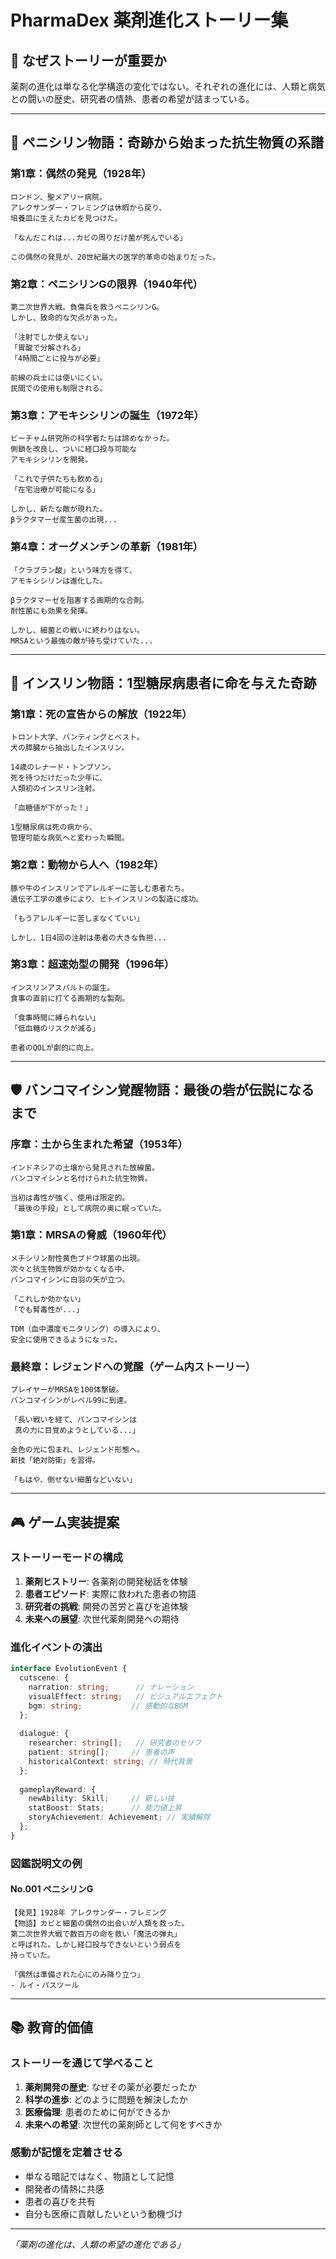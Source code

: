 # PharmaDex 薬剤進化ストーリー集

## 📖 なぜストーリーが重要か
薬剤の進化は単なる化学構造の変化ではない。それぞれの進化には、人類と病気との闘いの歴史、研究者の情熱、患者の希望が詰まっている。

---

## 🔬 ペニシリン物語：奇跡から始まった抗生物質の系譜

### 第1章：偶然の発見（1928年）
```
ロンドン、聖メアリー病院。
アレクサンダー・フレミングは休暇から戻り、
培養皿に生えたカビを見つけた。

「なんだこれは...カビの周りだけ菌が死んでいる」

この偶然の発見が、20世紀最大の医学的革命の始まりだった。
```

### 第2章：ペニシリンGの限界（1940年代）
```
第二次世界大戦。負傷兵を救うペニシリンG。
しかし、致命的な欠点があった。

「注射でしか使えない」
「胃酸で分解される」
「4時間ごとに投与が必要」

前線の兵士には使いにくい。
民間での使用も制限される。
```

### 第3章：アモキシシリンの誕生（1972年）
```
ビーチャム研究所の科学者たちは諦めなかった。
側鎖を改良し、ついに経口投与可能な
アモキシシリンを開発。

「これで子供たちも飲める」
「在宅治療が可能になる」

しかし、新たな敵が現れた。
βラクタマーゼ産生菌の出現...
```

### 第4章：オーグメンチンの革新（1981年）
```
「クラブラン酸」という味方を得て、
アモキシシリンは進化した。

βラクタマーゼを阻害する画期的な合剤。
耐性菌にも効果を発揮。

しかし、細菌との戦いに終わりはない。
MRSAという最強の敵が待ち受けていた...
```

---

## 💉 インスリン物語：1型糖尿病患者に命を与えた奇跡

### 第1章：死の宣告からの解放（1922年）
```
トロント大学、バンティングとベスト。
犬の膵臓から抽出したインスリン。

14歳のレナード・トンプソン。
死を待つだけだった少年に、
人類初のインスリン注射。

「血糖値が下がった！」

1型糖尿病は死の病から、
管理可能な病気へと変わった瞬間。
```

### 第2章：動物から人へ（1982年）
```
豚や牛のインスリンでアレルギーに苦しむ患者たち。
遺伝子工学の進歩により、ヒトインスリンの製造に成功。

「もうアレルギーに苦しまなくていい」

しかし、1日4回の注射は患者の大きな負担...
```

### 第3章：超速効型の開発（1996年）
```
インスリンアスパルトの誕生。
食事の直前に打てる画期的な製剤。

「食事時間に縛られない」
「低血糖のリスクが減る」

患者のQOLが劇的に向上。
```

---

## 🛡️ バンコマイシン覚醒物語：最後の砦が伝説になるまで

### 序章：土から生まれた希望（1953年）
```
インドネシアの土壌から発見された放線菌。
バンコマイシンと名付けられた抗生物質。

当初は毒性が強く、使用は限定的。
「最後の手段」として病院の奥に眠っていた。
```

### 第1章：MRSAの脅威（1960年代）
```
メチシリン耐性黄色ブドウ球菌の出現。
次々と抗生物質が効かなくなる中、
バンコマイシンに白羽の矢が立つ。

「これしか効かない」
「でも腎毒性が...」

TDM（血中濃度モニタリング）の導入により、
安全に使用できるようになった。
```

### 最終章：レジェンドへの覚醒（ゲーム内ストーリー）
```
プレイヤーがMRSAを100体撃破。
バンコマイシンがレベル99に到達。

「長い戦いを経て、バンコマイシンは
 真の力に目覚めようとしている...」

金色の光に包まれ、レジェンド形態へ。
新技「絶対防衛」を習得。

「もはや、倒せない細菌などいない」
```

---

## 🎮 ゲーム実装提案

### ストーリーモードの構成
1. **薬剤ヒストリー**: 各薬剤の開発秘話を体験
2. **患者エピソード**: 実際に救われた患者の物語
3. **研究者の挑戦**: 開発の苦労と喜びを追体験
4. **未来への展望**: 次世代薬剤開発への期待

### 進化イベントの演出
```typescript
interface EvolutionEvent {
  cutscene: {
    narration: string;      // ナレーション
    visualEffect: string;   // ビジュアルエフェクト
    bgm: string;           // 感動的なBGM
  };
  
  dialogue: {
    researcher: string[];   // 研究者のセリフ
    patient: string[];     // 患者の声
    historicalContext: string; // 時代背景
  };
  
  gameplayReward: {
    newAbility: Skill;     // 新しい技
    statBoost: Stats;      // 能力値上昇
    storyAchievement: Achievement; // 実績解除
  };
}
```

### 図鑑説明文の例

#### No.001 ペニシリンG
```
【発見】1928年 アレクサンダー・フレミング
【物語】カビと細菌の偶然の出会いが人類を救った。
第二次世界大戦で数百万の命を救い「魔法の弾丸」
と呼ばれた。しかし経口投与できないという弱点を
持っていた。

「偶然は準備された心にのみ降り立つ」
- ルイ・パスツール
```

---

## 📚 教育的価値

### ストーリーを通じて学べること
1. **薬剤開発の歴史**: なぜその薬が必要だったか
2. **科学の進歩**: どのように問題を解決したか
3. **医療倫理**: 患者のために何ができるか
4. **未来への希望**: 次世代の薬剤師として何をすべきか

### 感動が記憶を定着させる
- 単なる暗記ではなく、物語として記憶
- 開発者の情熱に共感
- 患者の喜びを共有
- 自分も医療に貢献したいという動機づけ

---

*「薬剤の進化は、人類の希望の進化である」*